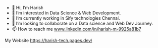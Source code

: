 - 👋 Hi, I’m Harish
- 👀 I’m interested in Data Science & Web Development.
- 🌱 I’m currently working in Sify technologies Chennai.
- 💞️ I’m looking to collaborate on a Data science and Web Dev Journey.
- 📫 How to reach me  www.linkedin.com/in/harish-m-9925a81b7
 
 
 My Website https://harish-tech.pages.dev/

<!---
harishhari131506/harishhari131506 is a ✨ special ✨ repository because its `README.md` (this file) appears on your GitHub profile.
You can click the Preview link to take a look at your changes.
--->
